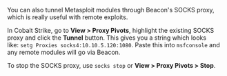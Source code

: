 You can also tunnel Metasploit modules through Beacon's SOCKS proxy, which is really useful with remote exploits.

In Cobalt Strike, go to **View > Proxy Pivots**, highlight the existing SOCKS proxy and click the **Tunnel** button. This gives you a string which looks like: `setg Proxies socks4:10.10.5.120:1080`. Paste this into `msfconsole` and any remote modules will go via Beacon.

To stop the SOCKS proxy, use `socks stop` or **View > Proxy Pivots > Stop**.